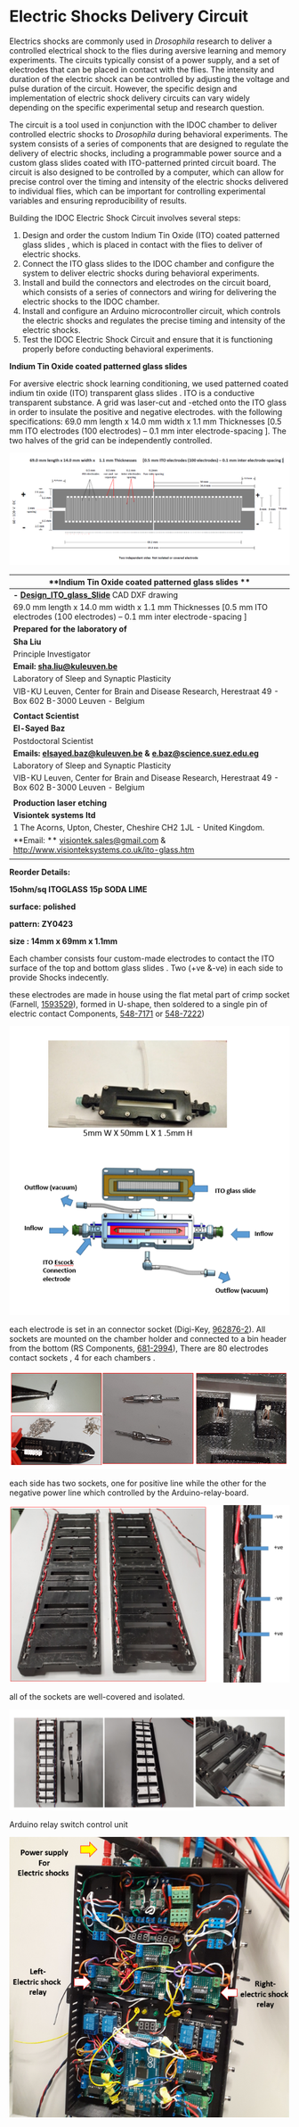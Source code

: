 # **Electric Shocks Delivery Circuit**



Electrics shocks are commonly used in *Drosophila* research to deliver a controlled electrical shock to the flies during aversive learning and memory experiments. The circuits typically consist of a power supply, and a set of electrodes that can be placed in contact with the flies. The intensity and duration of the electric shock can be controlled by adjusting the voltage and pulse duration of the circuit. However, the specific design and implementation of electric shock delivery circuits can vary widely depending on the specific experimental setup and research question.

The circuit is a tool used in conjunction with the IDOC chamber to deliver controlled electric shocks to *Drosophila* during behavioral experiments. The system consists of a series of components that are designed to regulate the delivery of electric shocks, including a programmable power source and a custom glass slides coated with ITO-patterned printed circuit board. The circuit is also designed to be controlled by a computer, which can allow for precise control over the timing and intensity of the electric shocks delivered to individual flies, which can be important for controlling experimental variables and ensuring reproducibility of results.



Building the IDOC Electric Shock Circuit involves several steps:

1. Design and order the custom Indium Tin Oxide (ITO) coated patterned glass slides , which is placed in contact with the flies to deliver of electric shocks.
2. Connect the ITO glass slides to the IDOC chamber and configure the system to deliver electric shocks     during behavioral experiments.
3. Install and build the connectors and electrodes on the circuit board, which consists of a series of connectors and wiring for delivering the electric shocks to the IDOC chamber.
4. Install and configure an Arduino microcontroller circuit, which controls the electric shocks  and regulates the precise timing and intensity of the electric shocks.
5. Test the IDOC Electric Shock Circuit and ensure that it is functioning properly before conducting     behavioral experiments.



**Indium Tin Oxide coated patterned glass slides** 

For aversive electric shock learning conditioning, we used patterned coated indium tin oxide (ITO) transparent glass slides . ITO is a conductive transparent substance. A grid was laser-cut and -etched onto the ITO glass in order to insulate the positive and negative electrodes.  with the following specifications: 69.0 mm length x 14.0 mm width x 1.1 mm Thicknesses [0.5 mm ITO electrodes (100 electrodes) – 0.1 mm inter electrode-spacing ]. The two halves of the grid can be independently controlled. 



![ITO-slide-design.PNG](assets/Images/ITO-slide-design.PNG)


| **Indium Tin Oxide coated patterned glass slides ** |
| ---------------------------------------- |
| **- [Design_ITO_glass_Slide](../src/ElectricShock)** CAD DXF drawing |
| 69.0 mm length x 14.0 mm width x 1.1 mm Thicknesses [0.5 mm ITO electrodes (100 electrodes) – 0.1 mm inter electrode-spacing ] |
| **Prepared for the  laboratory of**      |
| **Sha Liu**                              |
| Principle Investigator                   |
| **Email:  [sha.liu@kuleuven.be](mailto:sha.liu@kuleuven.be)** |
| Laboratory of Sleep and Synaptic Plasticity |
| VIB-KU Leuven, Center for Brain and Disease Research, Herestraat 49 - Box 602 B-3000 Leuven - Belgium |
|                                          |
| **Contact Scientist**                    |
| **El-Sayed Baz**                         |
| Postdoctoral Scientist                   |
| **Emails: [elsayed.baz@kuleuven.be](mailto:elsayed.baz@kuleuven.be)      &   [e.baz@science.suez.edu.eg](mailto:e.baz@science.suez.edu.eg)** |
| Laboratory of Sleep and Synaptic Plasticity |
| VIB-KU Leuven, Center for Brain and Disease Research, Herestraat 49 - Box 602 B-3000 Leuven - Belgium |
|                                          |
| **Production laser etching**             |
| **Visiontek systems ltd**                |
| 1 The Acorns, Upton,  Chester,  Cheshire CH2 1JL - United Kingdom. |
| **Email:   **  [visiontek.sales@gmail.com](mailto:visiontek.sales@gmail.com)               & http://www.visionteksystems.co.uk/ito-glass.htm |
|                                          |

**Reorder Details:** 

**15ohm/sq ITOGLASS 15p SODA LIME**

**surface: polished**

**pattern: ZY0423**

**size : 14mm x 69mm x 1.1mm**



Each chamber consists four custom-made  electrodes to contact the ITO surface of the top and bottom glass slides . Two (+ve &-ve) in each side to provide Shocks indecently. 

these electrodes are made in house using the flat metal part of crimp socket  (Farnell, [1593529](https://be.farnell.com/multicomp/2226tg/crimp-terminal-24-28awg/dp/1593529?ost=1593529)), formed in U-shape, then soldered to  a single pin of electric contact  Components, [548-7171](https://benl.rs-online.com/web/p/pcb-headers/5487171) or  [548-7222](https://benl.rs-online.com/web/p/pcb-headers/5487222))

![IDOC-Chamber.PNG](assets/Images/IDOC-Chamber.PNG)




each electrode is set in an connector socket (Digi-Key, [962876-2](https://www.digikey.be/en/products/detail/te-connectivity-amp-connectors/962876-2/2332160)). All sockets are mounted on the chamber holder and connected to a bin header  from the bottom (RS Components, [681-2994](https://benl.rs-online.com/web/p/pcb-headers/6812994/)), There are 80 electrodes contact sockets , 4 for each  chambers .

![ESock-socket.PNG](assets/Images/ESock-socket.PNG)




each side has two sockets, one for positive line while the other for the negative power line which controlled by the Arduino-relay-board. 



![ESock-socket-connection.PNG](assets/Images/ESock-socket-connection.PNG)




all of the sockets are well-covered and isolated.

![ESock-socket-connection-cover.PNG](assets/Images/ESock-socket-connection-cover.PNG)




Arduino relay switch  control unit 

![ESock-Arduino-relay.PNG](assets/Images/ESock-Arduino-relay.PNG)
